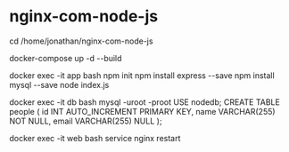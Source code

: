 # nginx-com-node-js

cd /home/jonathan/nginx-com-node-js

docker-compose up -d --build

docker exec -it app bash
npm init
npm install express --save
npm install mysql --save
node index.js

docker exec -it db bash
mysql -uroot -proot
USE nodedb;
CREATE TABLE people (
id INT AUTO_INCREMENT PRIMARY KEY,
name VARCHAR(255) NOT NULL,
email VARCHAR(255) NULL
);

docker exec -it web bash
service nginx restart